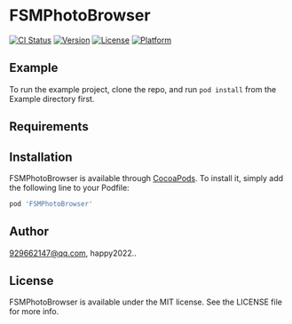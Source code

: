 # FSMPhotoBrowser

[![CI Status](https://img.shields.io/travis/929662147@qq.com/FSMPhotoBrowser.svg?style=flat)](https://travis-ci.org/929662147@qq.com/FSMPhotoBrowser)
[![Version](https://img.shields.io/cocoapods/v/FSMPhotoBrowser.svg?style=flat)](https://cocoapods.org/pods/FSMPhotoBrowser)
[![License](https://img.shields.io/cocoapods/l/FSMPhotoBrowser.svg?style=flat)](https://cocoapods.org/pods/FSMPhotoBrowser)
[![Platform](https://img.shields.io/cocoapods/p/FSMPhotoBrowser.svg?style=flat)](https://cocoapods.org/pods/FSMPhotoBrowser)

## Example

To run the example project, clone the repo, and run `pod install` from the Example directory first.

## Requirements

## Installation

FSMPhotoBrowser is available through [CocoaPods](https://cocoapods.org). To install
it, simply add the following line to your Podfile:

```ruby
pod 'FSMPhotoBrowser'
```

## Author

929662147@qq.com, happy2022..

## License

FSMPhotoBrowser is available under the MIT license. See the LICENSE file for more info.
